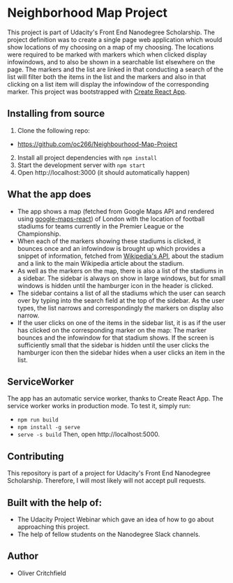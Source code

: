 # Neighborhood Map Project
This project is part of Udacity's Front End Nanodegree Scholarship.
The project definition was to create a single page web application which would show locations of my choosing on a map of my choosing. The locations were required to be marked with markers which when clicked display infowindows, and to also be shown in a searchable list elsewhere on the page. The markers and the list are linked in that conducting a search of the list will filter both the items in the list and the markers and also in that clicking on a list item will display the infowindow of the corresponding marker.
This project was bootstrapped with [Create React App](https://github.com/facebookincubator/create-react-app).

## Installing from source
1. Clone the following repo:
 * https://github.com/oc266/Neighbourhood-Map-Project
2. Install all project dependencies with `npm install`
3. Start the development server with `npm start`
4. Open http://localhost:3000 (it should automatically happen)

## What the app does
* The app shows a map (fetched from Google Maps API and rendered using [google-maps-react](https://www.npmjs.com/package/google-maps-react)) of London with the location of football stadiums for teams currently in the Premier League or the Championship.
* When each of the markers showing these stadiums is clicked, it bounces once and an infowindow is brought up which provides a snippet of information, fetched from [Wikipedia's API](https://www.mediawiki.org/wiki/API:Main_page), about the stadium and a link to the main Wikipedia article about the stadium.
* As well as the markers on the map, there is also a list of the stadiums in a sidebar. The sidebar is always on show in large windows, but for small windows is hidden until the hamburger icon in the header is clicked.
* The sidebar contains a list of all the stadiums which the user can search over by typing into the search field at the top of the sidebar. As the user types, the list narrows and correspondingly the markers on display also narrow.
* If the user clicks on one of the items in the sidebar list, it is as if the user has clicked on the corresponding marker on the map: The marker bounces and the infowindow for that stadium shows. If the screen is sufficiently small that the sidebar is hidden until the user clicks the hamburger icon then the sidebar hides when a user clicks an item in the list.

## ServiceWorker
The app has an automatic service worker, thanks to Create React App.
The service worker works in production mode. To test it, simply run:
*  `npm run build`
* `npm install -g serve`
* `serve -s build`
Then, open http://localhost:5000.

## Contributing
This repository is part of a project for Udacity's Front End Nanodegree Scholarship. Therefore, I will most likely will not accept pull requests.

## Built with the help of:
* The Udacity Project Webinar which gave an idea of how to go about approaching this project.
* The help of fellow students on the Nanodegree Slack channels.

## Author
* Oliver Critchfield

